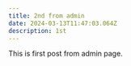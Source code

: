 ```yaml
---
title: 2nd from admin
date: 2024-03-13T11:47:03.064Z
description: 1st
---
```

T﻿his is first post from admin page.